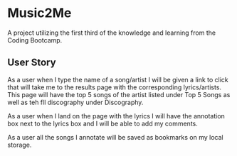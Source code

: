 # Music2Me
A project utilizing the first third of the knowledge and learning from the Coding Bootcamp. 

## User Story
As a user when I type the name of a song/artist I will be given a link to click that will take me to the results page with the corresponding lyrics/artists. This page will have the top 5 songs of the artist listed under Top 5 Songs as well as teh fll discography under Discography.

As a user when I land on the page with the lyrics I will have the annotation box next to the lyrics box and I will be able to add my comments.

As a user all the songs I annotate will be saved as bookmarks on my local storage.

